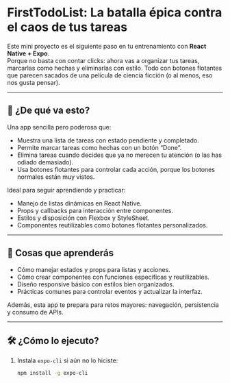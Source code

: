 # FirstTodoList: La batalla épica contra el caos de tus tareas

Este mini proyecto es el siguiente paso en tu entrenamiento con **React Native + Expo**.  
Porque no basta con contar clicks: ahora vas a organizar tus tareas, marcarlas como hechas y eliminarlas con estilo. Todo con botones flotantes que parecen sacados de una película de ciencia ficción (o al menos, eso nos gusta pensar).

---

## 🎯 ¿De qué va esto?

Una app sencilla pero poderosa que:

- Muestra una lista de tareas con estado pendiente y completado.
- Permite marcar tareas como hechas con un botón “Done”.
- Elimina tareas cuando decides que ya no merecen tu atención (o las has odiado demasiado).
- Usa botones flotantes para controlar cada acción, porque los botones normales están muy vistos.

Ideal para seguir aprendiendo y practicar:

- Manejo de listas dinámicas en React Native.
- Props y callbacks para interacción entre componentes.
- Estilos y disposición con Flexbox y StyleSheet.
- Componentes reutilizables como botones flotantes personalizados.

---

## 🧠 Cosas que aprenderás

- Cómo manejar estados y props para listas y acciones.
- Cómo crear componentes con funciones específicas y reutilizables.
- Diseño responsive básico con estilos bien organizados.
- Prácticas comunes para controlar eventos y actualizar la interfaz.

Además, esta app te prepara para retos mayores: navegación, persistencia y consumo de APIs.

---

## 🛠️ ¿Cómo lo ejecuto?

1. Instala `expo-cli` si aún no lo hiciste:

   ```bash
   npm install -g expo-cli
